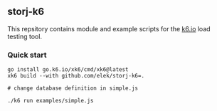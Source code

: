 ## storj-k6

This repsitory contains module and example scripts for the [k6.io](https://k6.io/) load testing tool.

### Quick start

```
go install go.k6.io/xk6/cmd/xk6@latest
xk6 build --with github.com/elek/storj-k6=.

# change database definition in simple.js

./k6 run examples/simple.js
```